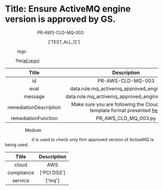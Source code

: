 



# Title: Ensure ActiveMQ engine version is approved by GS.


***<font color="white">Master Test Id:</font>*** PR-AWS-CLD-MQ-003

***<font color="white">Master Snapshot Id:</font>*** ['TEST_ALL_12']

***<font color="white">type:</font>*** rego

***<font color="white">rule:</font>*** file([all.rego])  
  
  
  
  

|Title|Description|
| :---: | :---: |
|id|PR-AWS-CLD-MQ-003|
|eval|data.rule.mq_activemq_approved_engine_version|
|message|data.rule.mq_activemq_approved_engine_version_err|
|remediationDescription|Make sure you are following the Cloudformation template format presented <a href='https://boto3.amazonaws.com/v1/documentation/api/latest/reference/services/mq.html#MQ.Client.describe_broker' target='_blank'>here</a>|
|remediationFunction|PR_AWS_CLD_MQ_003.py|


***<font color="white">Severity:</font>*** Medium

***<font color="white">Description:</font>*** It is used to check only firm approved version of ActiveMQ is being used.  
  
  

|Title|Description|
| :---: | :---: |
|cloud|AWS|
|compliance|['PCI DSS']|
|service|['mq']|



[all.rego]: https://github.com/prancer-io/prancer-compliance-test/tree/master/aws/cloud/all.rego
